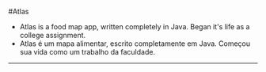 #Atlas
 - Atlas is a food map app, written completely in Java. Began it's life as a college assignment.
 - Atlas é um mapa alimentar, escrito completamente em Java. Começou sua vida como um trabalho da faculdade.
---
